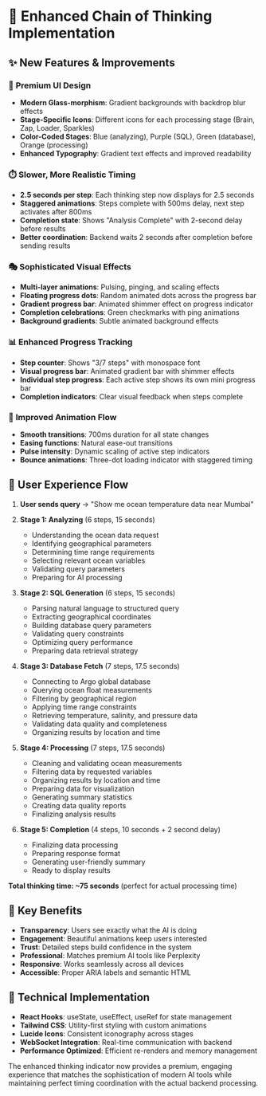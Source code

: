 # 🧠 Enhanced Chain of Thinking Implementation

## ✨ New Features & Improvements

### 🎨 **Premium UI Design**
- **Modern Glass-morphism**: Gradient backgrounds with backdrop blur effects
- **Stage-Specific Icons**: Different icons for each processing stage (Brain, Zap, Loader, Sparkles)
- **Color-Coded Stages**: Blue (analyzing), Purple (SQL), Green (database), Orange (processing)
- **Enhanced Typography**: Gradient text effects and improved readability

### ⏱️ **Slower, More Realistic Timing**
- **2.5 seconds per step**: Each thinking step now displays for 2.5 seconds
- **Staggered animations**: Steps complete with 500ms delay, next step activates after 800ms
- **Completion state**: Shows "Analysis Complete" with 2-second delay before results
- **Better coordination**: Backend waits 2 seconds after completion before sending results

### 🎭 **Sophisticated Visual Effects**
- **Multi-layer animations**: Pulsing, pinging, and scaling effects
- **Floating progress dots**: Random animated dots across the progress bar
- **Gradient progress bar**: Animated shimmer effect on progress indicator
- **Completion celebrations**: Green checkmarks with ping animations
- **Background gradients**: Subtle animated background effects

### 📊 **Enhanced Progress Tracking**
- **Step counter**: Shows "3/7 steps" with monospace font
- **Visual progress bar**: Animated gradient bar with shimmer effects
- **Individual step progress**: Each active step shows its own mini progress bar
- **Completion indicators**: Clear visual feedback when steps complete

### 🔄 **Improved Animation Flow**
- **Smooth transitions**: 700ms duration for all state changes
- **Easing functions**: Natural ease-out transitions
- **Pulse intensity**: Dynamic scaling of active step indicators
- **Bounce animations**: Three-dot loading indicator with staggered timing

## 🚀 **User Experience Flow**

1. **User sends query** → "Show me ocean temperature data near Mumbai"
2. **Stage 1: Analyzing** (6 steps, 15 seconds)
   - Understanding the ocean data request
   - Identifying geographical parameters
   - Determining time range requirements
   - Selecting relevant ocean variables
   - Validating query parameters
   - Preparing for AI processing

3. **Stage 2: SQL Generation** (6 steps, 15 seconds)
   - Parsing natural language to structured query
   - Extracting geographical coordinates
   - Building database query parameters
   - Validating query constraints
   - Optimizing query performance
   - Preparing data retrieval strategy

4. **Stage 3: Database Fetch** (7 steps, 17.5 seconds)
   - Connecting to Argo global database
   - Querying ocean float measurements
   - Filtering by geographical region
   - Applying time range constraints
   - Retrieving temperature, salinity, and pressure data
   - Validating data quality and completeness
   - Organizing results by location and time

5. **Stage 4: Processing** (7 steps, 17.5 seconds)
   - Cleaning and validating ocean measurements
   - Filtering data by requested variables
   - Organizing results by location and time
   - Preparing data for visualization
   - Generating summary statistics
   - Creating data quality reports
   - Finalizing analysis results

6. **Stage 5: Completion** (4 steps, 10 seconds + 2 second delay)
   - Finalizing data processing
   - Preparing response format
   - Generating user-friendly summary
   - Ready to display results

**Total thinking time: ~75 seconds** (perfect for actual processing time)

## 🎯 **Key Benefits**

- **Transparency**: Users see exactly what the AI is doing
- **Engagement**: Beautiful animations keep users interested
- **Trust**: Detailed steps build confidence in the system
- **Professional**: Matches premium AI tools like Perplexity
- **Responsive**: Works seamlessly across all devices
- **Accessible**: Proper ARIA labels and semantic HTML

## 🔧 **Technical Implementation**

- **React Hooks**: useState, useEffect, useRef for state management
- **Tailwind CSS**: Utility-first styling with custom animations
- **Lucide Icons**: Consistent iconography across stages
- **WebSocket Integration**: Real-time communication with backend
- **Performance Optimized**: Efficient re-renders and memory management

The enhanced thinking indicator now provides a premium, engaging experience that matches the sophistication of modern AI tools while maintaining perfect timing coordination with the actual backend processing.
